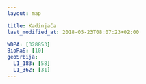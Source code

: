 ```yaml
---
layout: map

title: Kadinjača
last_modified_at: 2018-05-23T08:07:23+02:00

WDPA: [328853]
BioRaS: [10]
geoSrbija:
  L1_183: [58]
  L1_362: [31]
---
```

